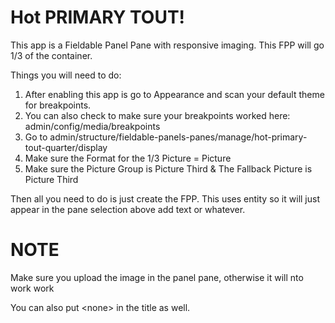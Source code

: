 Hot PRIMARY TOUT!
==============

This app is a Fieldable Panel Pane with responsive imaging.  This FPP will go 1/3 of the container.

Things you will need to do:
<ol>
<li>After enabling this app is go to Appearance and scan your default theme for breakpoints.</li> 
<li>You can also check to make sure your breakpoints worked here: admin/config/media/breakpoints</li>
<li>Go to admin/structure/fieldable-panels-panes/manage/hot-primary-tout-quarter/display</li>
<li>Make sure the Format for the 1/3 Picture = Picture</li>
<li>Make sure the Picture Group is Picture Third & The Fallback Picture is Picture Third</li>
</ol>

Then all you need to do is just create the FPP.  This uses entity so it will just appear in the pane selection above add text or whatever.

NOTE
===================
Make sure you upload the image in the panel pane, otherwise it will nto work work

You can also put &lt;none&gt; in the title as well.
